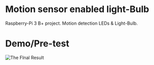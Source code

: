 # Motion sensor enabled light-Bulb
Raspberry-Pi 3 B+ project. Motion detection LEDs &amp; Light-Bulb.
# Demo/Pre-test
![The FInal Result](https://drive.google.com/open?id=1YZbOjFD8uEzGlY7bX7BJVbtVrCns5NmW "Raspberry-Pi 3 B+ Project")
